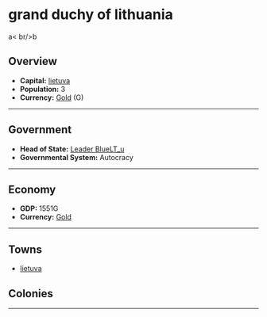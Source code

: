 # grand duchy of lithuania
<!--1-->
a< br/>b
## Overview

- **Capital:** [lietuva](lietuva)
- **Population:** 3
- **Currency:** [Gold](Gold) (G)

---

## Government

- **Head of State:** [Leader BlueLT_u](BlueLT_u)
- **Governmental System:** Autocracy

---

## Economy

- **GDP:** 1551G
- **Currency:** [Gold](Gold)

---

## Towns

- [lietuva](lietuva)

## Colonies



---